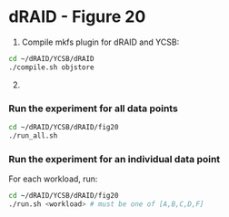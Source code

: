 # dRAID - Figure 20

1. Compile mkfs plugin for dRAID and YCSB:
```Bash
cd ~/dRAID/YCSB/dRAID
./compile.sh objstore
```

2. 
### Run the experiment for all data points
```Bash
cd ~/dRAID/YCSB/dRAID/fig20
./run_all.sh
```

### Run the experiment for an individual data point

For each workload, run:
```Bash
cd ~/dRAID/YCSB/dRAID/fig20
./run.sh <workload> # must be one of [A,B,C,D,F]
```